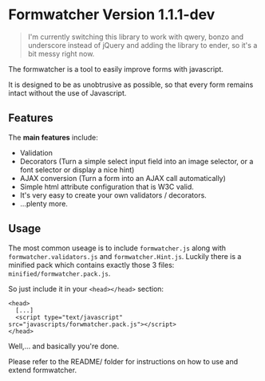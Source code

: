 # Formwatcher Version 1.1.1-dev

> I'm currently switching this library to work with qwery, bonzo and underscore instead of
> jQuery and adding the library to ender, so it's a bit messy right now.

The formwatcher is a tool to easily improve forms with javascript.

It is designed to be as unobtrusive as possible, so that every form remains intact without the use of Javascript.


## Features

The **main features** include:

- Validation
- Decorators (Turn a simple select input field into an image selector, or a font selector or display a nice hint)
- AJAX conversion (Turn a form into an AJAX call automatically)
- Simple html attribute configuration that is W3C valid.
- It's very easy to create your own validators / decorators.
- ...plenty more.


## Usage

The most common useage is to include `formwatcher.js` along with `formwatcher.validators.js` and `formwatcher.Hint.js`.
Luckily there is a minified pack which contains exactly those 3 files: `minified/formwatcher.pack.js`.

So just include it in your `<head></head>` section:

    <head>
      [...]
      <script type="text/javascript" src="javascripts/forwmatcher.pack.js"></script>
    </head>

Well,... and basically you're done.

Please refer to the README/ folder for instructions on how to use and extend formwatcher.
